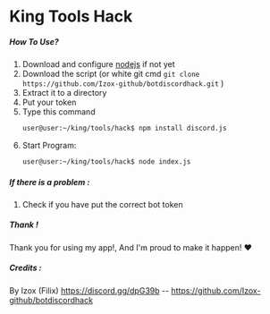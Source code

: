 # King Tools Hack

##### How To Use?

1. Download and configure [nodejs](https://nodejs.org/en/) if not yet
2. Download the script  (or white git cmd ```git clone https://github.com/Izox-github/botdiscordhack.git``` )
3. Extract it to a directory
4. Put your token
5. Type this command
    ```sh
    user@user:~/king/tools/hack$ npm install discord.js
    ```
6.  Start Program:
    ```sh
    user@user:~/king/tools/hack$ node index.js
    ```
##### If there is a problem :
1. Check if you have put the correct bot token

##### Thank !
Thank you for using my app!, And I'm proud to make it happen!    ❤


##### Credits :
By Izox (Filix) https://discord.gg/dpG39b -- https://github.com/Izox-github/botdiscordhack
